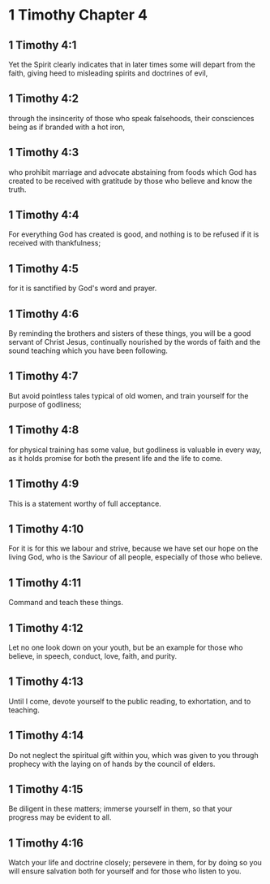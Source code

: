 # 1 Timothy Chapter 4

## 1 Timothy 4:1

Yet the Spirit clearly indicates that in later times some will depart from the faith, giving heed to misleading spirits and doctrines of evil,

## 1 Timothy 4:2

through the insincerity of those who speak falsehoods, their consciences being as if branded with a hot iron,

## 1 Timothy 4:3

who prohibit marriage and advocate abstaining from foods which God has created to be received with gratitude by those who believe and know the truth.

## 1 Timothy 4:4

For everything God has created is good, and nothing is to be refused if it is received with thankfulness;

## 1 Timothy 4:5

for it is sanctified by God's word and prayer.

## 1 Timothy 4:6

By reminding the brothers and sisters of these things, you will be a good servant of Christ Jesus, continually nourished by the words of faith and the sound teaching which you have been following.

## 1 Timothy 4:7

But avoid pointless tales typical of old women, and train yourself for the purpose of godliness;

## 1 Timothy 4:8

for physical training has some value, but godliness is valuable in every way, as it holds promise for both the present life and the life to come.

## 1 Timothy 4:9

This is a statement worthy of full acceptance.

## 1 Timothy 4:10

For it is for this we labour and strive, because we have set our hope on the living God, who is the Saviour of all people, especially of those who believe.

## 1 Timothy 4:11

Command and teach these things.

## 1 Timothy 4:12

Let no one look down on your youth, but be an example for those who believe, in speech, conduct, love, faith, and purity.

## 1 Timothy 4:13

Until I come, devote yourself to the public reading, to exhortation, and to teaching.

## 1 Timothy 4:14

Do not neglect the spiritual gift within you, which was given to you through prophecy with the laying on of hands by the council of elders.

## 1 Timothy 4:15

Be diligent in these matters; immerse yourself in them, so that your progress may be evident to all.

## 1 Timothy 4:16

Watch your life and doctrine closely; persevere in them, for by doing so you will ensure salvation both for yourself and for those who listen to you.
